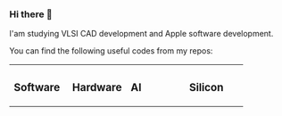 ### Hi there 👋

<!--
**shaonianruntu/shaonianruntu** is a ✨ _special_ ✨ repository because its `README.md` (this file) appears on your GitHub profile.

Here are some ideas to get you started:

- 🔭 I’m currently working on ...
- 🌱 I’m currently learning ...
- 👯 I’m looking to collaborate on ...
- 🤔 I’m looking for help with ...
- 💬 Ask me about ...
- 📫 How to reach me: ...
- 😄 Pronouns: ...
- ⚡ Fun fact: ...
-->

I'am studying VLSI CAD development and Apple software development.

You can find the following useful codes from my repos:


<table><tr><td valign="top" width="25%">

### Software

</td><td valign="top" width="25%">

### Hardware

</td><td valign="top" width="25%">

### AI

</td><td valign="top" width="25%">

### Silicon

</td></tr></table>
